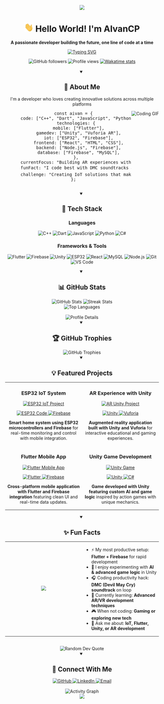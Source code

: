 <div align="center">
  <img src="https://capsule-render.vercel.app/api?type=waving&color=0:8A2BE2,100:FF69B4&height=250&section=header&text=AIvanCP&desc=Code%20%E2%80%A2%20Create%20%E2%80%A2%20Innovate&fontSize=80&animation=fadeIn&fontColor=FFFFFF&fontAlignY=30&descAlignY=55&descSize=20" />
</div>

<h1 align="center">
  <img src="https://raw.githubusercontent.com/ABSphreak/ABSphreak/master/gifs/Hi.gif" width="30px" height="30px"> 
  Hello World! I'm AIvanCP
</h1>

<p align="center">
  <b>A passionate developer building the future, one line of code at a time</b>
</p>

<p align="center">
  <a href="https://github.com/AIvanCP">
    <img src="https://readme-typing-svg.herokuapp.com?font=Fira+Code&weight=600&size=22&pause=1000&color=6C5CE7&center=true&vCenter=true&width=450&lines=IoT+Developer+%F0%9F%92%BB;AR%2FVR+Enthusiast+%F0%9F%A5%BD;Mobile+App+Developer+%F0%9F%93%B1;Always+learning+new+things+%F0%9F%94%8D" alt="Typing SVG" />
  </a>
</p>

<div align="center">
  <img src="https://img.shields.io/github/followers/AIvanCP?style=social" alt="GitHub followers" />
  <img src="https://komarev.com/ghpvc/?username=AIvanCP&color=blueviolet&style=flat-square&label=Profile+Views" alt="Profile views" />
  <a href="https://wakatime.com/@AIvanCP">
    <img src="https://wakatime.com/badge/user/018b8d92-8619-4f28-9b61-e1f56846f18e.svg" alt="Wakatime stats" />
  </a>
</div>

<br>

<div align="center">
  <details open>
    <summary><h2>💫 About Me</h2></summary>
    <p>I'm a developer who loves creating innovative solutions across multiple platforms</p>
    <img align="right" height="200" src="https://i.giphy.com/media/qgQUggAC3Pfv687qPC/giphy.webp" alt="Coding GIF" />
    <pre>
    const aivan = {
      code: ["C++", "Dart", "JavaScript", "Python", "C#"],
      technologies: {
        mobile: ["Flutter"],
        gamedev: ["Unity", "Vuforia AR"],
        iot: ["ESP32", "Firebase"],
        frontend: ["React", "HTML", "CSS"],
        backend: ["Node.js", "Firebase"],
        database: ["Firebase", "MySQL"],
      },
      currentFocus: "Building AR experiences with Unity",
      funFact: "I code best with DMC soundtracks 🎮🔥",
      challenge: "Creating IoT solutions that make life easier"
    };
    </pre>
  </details>
</div>

<div align="center">
  <details open>
    <summary><h2>🚀 Tech Stack</h2></summary>
    <h3>Languages</h3>
    <p>
      <img src="https://img.shields.io/badge/C%2B%2B-00599C?style=for-the-badge&logo=c%2B%2B&logoColor=white" alt="C++" />
      <img src="https://img.shields.io/badge/Dart-0175C2?style=for-the-badge&logo=dart&logoColor=white" alt="Dart" />
      <img src="https://img.shields.io/badge/JavaScript-F7DF1E?style=for-the-badge&logo=javascript&logoColor=black" alt="JavaScript" /> 
      <img src="https://img.shields.io/badge/Python-3776AB?style=for-the-badge&logo=python&logoColor=white" alt="Python" />
      <img src="https://img.shields.io/badge/C%23-239120?style=for-the-badge&logo=c-sharp&logoColor=white" alt="C#" />
    </p>
    <h3>Frameworks & Tools</h3>
    <p>
      <img src="https://img.shields.io/badge/Flutter-02569B?style=for-the-badge&logo=flutter&logoColor=white" alt="Flutter" /> 
      <img src="https://img.shields.io/badge/Firebase-FFCA28?style=for-the-badge&logo=firebase&logoColor=black" alt="Firebase" /> 
      <img src="https://img.shields.io/badge/Unity-000000?style=for-the-badge&logo=unity&logoColor=white" alt="Unity" /> 
      <img src="https://img.shields.io/badge/ESP32-E7352C?style=for-the-badge&logo=espressif&logoColor=white" alt="ESP32" />
      <img src="https://img.shields.io/badge/React-20232A?style=for-the-badge&logo=react&logoColor=61DAFB" alt="React" />
      <img src="https://img.shields.io/badge/MySQL-4479A1?style=for-the-badge&logo=mysql&logoColor=white" alt="MySQL" />
      <img src="https://img.shields.io/badge/Node.js-339933?style=for-the-badge&logo=nodedotjs&logoColor=white" alt="Node.js" />
      <img src="https://img.shields.io/badge/Git-F05032?style=for-the-badge&logo=git&logoColor=white" alt="Git" />
      <img src="https://img.shields.io/badge/VS_Code-0078D4?style=for-the-badge&logo=visual%20studio%20code&logoColor=white" alt="VS Code" />
    </p>
  </details>
</div>

<div align="center">
  <details open>
    <summary><h2>📊 GitHub Stats</h2></summary>
    <div>
      <img width="49%" src="https://github-readme-stats.vercel.app/api?username=AIvanCP&show_icons=true&theme=tokyonight&hide_border=true&count_private=true&bg_color=0d1117&title_color=38b6ff&text_color=ffffff&icon_color=38b6ff" alt="GitHub Stats" />
      <img width="49%" src="https://github-readme-streak-stats.herokuapp.com/?user=AIvanCP&theme=tokyonight&hide_border=true&background=0d1117&ring=38b6ff&fire=38b6ff&currStreakLabel=38b6ff" alt="Streak Stats" />
    </div>
    <img width="38%" src="https://github-readme-stats.vercel.app/api/top-langs/?username=AIvanCP&layout=compact&theme=tokyonight&hide_border=true&bg_color=0d1117&title_color=38b6ff&text_color=ffffff" alt="Top Languages" />
    <br><br>
    <img src="https://github-profile-summary-cards.vercel.app/api/cards/profile-details?username=AIvanCP&theme=tokyonight" width="85%" alt="Profile Details" />
  </details>
</div>

<div align="center">
  <details open>
    <summary><h2>🏆 GitHub Trophies</h2></summary>
    <img src="https://github-profile-trophy.vercel.app/?username=AIvanCP&theme=discord&column=7&no-frame=true&no-bg=true&margin-w=15" alt="GitHub Trophies" />
  </details>
</div>

<div align="center">
  <details open>
    <summary><h2>💡 Featured Projects</h2></summary>
    <div align="center">
      <table>
        <tr>
          <td width="50%">
            <h3 align="center">ESP32 IoT System</h3>
            <div align="center">
              <a href="https://github.com/AIvanCP/iot-project" target="_blank">
                <img src="https://ik.imagekit.io/aivanthinker/projects/smart-home.png?tr=w-500,h-300" width="100%" alt="ESP32 IoT Project"/>
              </a>
              <br>
              <p>
                <a href="https://github.com/AIvanCP/iot-project" target="_blank">
                  <img src="https://img.shields.io/badge/Code-ESP32-red?style=flat-square&logo=arduino&logoColor=white" alt="ESP32 Code"/>
                </a>
                <a href="https://github.com/AIvanCP/iot-project" target="_blank">
                  <img src="https://img.shields.io/badge/Database-Firebase-yellow?style=flat-square&logo=firebase&logoColor=white" alt="Firebase"/>
                </a>
              </p>
              <p><strong>Smart home system using ESP32 microcontrollers and Firebase</strong> for real-time monitoring and control with mobile integration.</p>
            </div>
          </td>
          <td width="50%">
            <h3 align="center">AR Experience with Unity</h3>
            <div align="center">
              <a href="https://github.com/AIvanCP/ar-vuforia" target="_blank">
                <img src="https://ik.imagekit.io/aivanthinker/projects/ar-project.png?tr=w-500,h-300" width="100%" alt="AR Unity Project"/>
              </a>
              <br>
              <p>
                <a href="https://github.com/AIvanCP/ar-vuforia" target="_blank">
                  <img src="https://img.shields.io/badge/Engine-Unity-black?style=flat-square&logo=unity&logoColor=white" alt="Unity"/>
                </a>
                <a href="https://github.com/AIvanCP/ar-vuforia" target="_blank">
                  <img src="https://img.shields.io/badge/AR-Vuforia-blue?style=flat-square&logo=vuforia&logoColor=white" alt="Vuforia"/>
                </a>
              </p>
              <p><strong>Augmented reality application built with Unity and Vuforia</strong> for interactive educational and gaming experiences.</p>
            </div>
          </td>
        </tr>
        <tr>
          <td width="50%">
            <h3 align="center">Flutter Mobile App</h3>
            <div align="center">
              <a href="https://github.com/AIvanCP/flutter-app" target="_blank">
                <img src="https://ik.imagekit.io/aivanthinker/projects/flutter-app.png?tr=w-500,h-300" width="100%" alt="Flutter Mobile App"/>
              </a>
              <br>
              <p>
                <a href="https://github.com/AIvanCP/flutter-app" target="_blank">
                  <img src="https://img.shields.io/badge/Framework-Flutter-blue?style=flat-square&logo=flutter&logoColor=white" alt="Flutter"/>
                </a>
                <a href="https://github.com/AIvanCP/flutter-app" target="_blank">
                  <img src="https://img.shields.io/badge/Backend-Firebase-yellow?style=flat-square&logo=firebase&logoColor=white" alt="Firebase"/>
                </a>
              </p>
              <p><strong>Cross-platform mobile application with Flutter and Firebase integration</strong> featuring clean UI and real-time data updates.</p>
            </div>
          </td>
          <td width="50%">
            <h3 align="center">Unity Game Development</h3>
            <div align="center">
              <a href="https://github.com/AIvanCP/unity-game" target="_blank">
                <img src="https://ik.imagekit.io/aivanthinker/projects/unity-game.png?tr=w-500,h-300" width="100%" alt="Unity Game"/>
              </a>
              <br>
              <p>
                <a href="https://github.com/AIvanCP/unity-game" target="_blank">
                  <img src="https://img.shields.io/badge/Engine-Unity-black?style=flat-square&logo=unity&logoColor=white" alt="Unity"/>
                </a>
                <a href="https://github.com/AIvanCP/unity-game" target="_blank">
                  <img src="https://img.shields.io/badge/Language-C%23-green?style=flat-square&logo=c-sharp&logoColor=white" alt="C#"/>
                </a>
              </p>
              <p><strong>Game developed with Unity featuring custom AI and game logic</strong> inspired by action games with unique mechanics.</p>
            </div>
          </td>
        </tr>
      </table>
    </div>
  </details>
</div>

<div align="center">
  <details open>
    <summary><h2>✨ Fun Facts</h2></summary>
    <div align="center">
      <table border="0">
        <tr>
          <td width="50%" align="center">
            <img src="https://media.giphy.com/media/v1.Y2lkPTc5MGI3NjExaXQybnVmODFmeHB1dzZyNXF4a2ZibnQyNmNodXZnanpxdXNoamtzaSZlcD12MV9pbnRlcm5hbF9naWZfYnlfaWQmY3Q9Zw/qgQUggAC3Pfv687qPC/giphy.gif" width="180" />
          </td>
          <td width="50%">
            <ul align="left">
              <li>⚡ My most productive setup: <b>Flutter + Firebase</b> for rapid development</li>
              <li>🤖 I enjoy experimenting with <b>AI & advanced game logic</b> in Unity</li>
              <li>🎧 Coding productivity hack: <b>DMC (Devil May Cry) soundtrack</b> on loop</li>
              <li>🌱 Currently learning: <b>Advanced AR/VR development techniques</b></li>
              <li>🎮 When not coding: <b>Gaming or exploring new tech</b></li>
              <li>💬 Ask me about: <b>IoT, Flutter, Unity, or AR development</b></li>
            </ul>
          </td>
        </tr>
      </table>
    </div>
    <br>
    <div>
      <img src="https://quotes-github-readme.vercel.app/api?type=horizontal&theme=radical" alt="Random Dev Quote" />
    </div>
  </details>
</div>

<div align="center">
  <details open>
    <summary><h2>🔗 Connect With Me</h2></summary>
    <div align="center">
      <a href="https://github.com/AIvanCP">
        <img src="https://img.shields.io/badge/GitHub-100000?style=for-the-badge&logo=github&logoColor=white" alt="GitHub" />
      </a>
      <a href="https://www.linkedin.com/in/angeleo-ivan-cahya-pratama-412324334/">
        <img src="https://img.shields.io/badge/LinkedIn-0077B5?style=for-the-badge&logo=linkedin&logoColor=white" alt="LinkedIn" />
      </a>
      <a href="mailto:angvacp@gmail.com">
        <img src="https://img.shields.io/badge/Email-D14836?style=for-the-badge&logo=gmail&logoColor=white" alt="Email" />
      </a>
    </div>
    <br>
    <div align="center">
      <img src="https://github-readme-activity-graph.vercel.app/graph?username=AIvanCP&bg_color=0d1117&color=38b6ff&line=38b6ff&point=ffffff&area=true&hide_border=true" width="90%" alt="Activity Graph" />
    </div>
  </details>
</div>

<div align="center">
  <img src="https://capsule-render.vercel.app/api?type=waving&color=0:8A2BE2,100:FF69B4&height=150&section=footer&text=Let's%20Build%20Together!&fontSize=30&fontColor=FFFFFF&animation=fadeIn&fontAlignY=70" />
</div>

<!-- Replace the imagekit.io URLs with your actual project images when available -->
<!-- Update your social media links as needed -->
<!-- You may need to sign up for a wakatime account to use that badge -->
